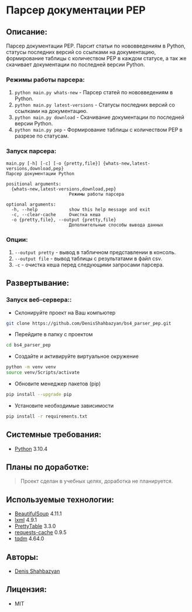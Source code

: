# Парсер документации PEP

## Описание:
Парсер документации PEP. Парсит статьи по нововведениям в Python, статусы последних версий со ссылками на документацию, формирование таблицы с количеством PEP в каждом статусе, а так же скачивает документации по последней версии Python.

### Режимы работы парсера:
1. ```python main.py whats-new``` - Парсер статей по нововведениям в Python.
2. ```python main.py latest-versions``` - Статусы последних версий со ссылками на документацию.
3. ```python main.py download``` - Скачивание документации по последней версии Python.
4. ```python main.py pep``` - Формирование таблицы с количеством PEP в разрезе по статусам.

### Запуск парсера:
```
main.py [-h] [-c] [-o {pretty,file}] {whats-new,latest-versions,download,pep}
Парсер документации Python

positional arguments:
  {whats-new,latest-versions,download,pep}
                        Режимы работы парсера

optional arguments:
  -h, --help            show this help message and exit
  -c, --clear-cache     Очистка кеша
  -o {pretty,file}, --output {pretty,file}
                        Дополнительные способы вывода данных
```

### Опции:
1. ```--output pretty``` - вывод в табличном представлении в консоль.
2. ```--output file``` - вывод таблицы с результатами в файл csv.
3. ```-c``` - очистка кеша перед следующими запросами парсера.

## Развертывание:
### Запуск веб-сервера::
- Склонируйте проект на Ваш компьютер 
```sh 
git clone https://github.com/DenisShahbazyan/bs4_parser_pep.git
``` 
- Перейдите в папку с проектом 
```sh 
cd bs4_parser_pep
``` 
- Создайте и активируйте виртуальное окружение 
```sh 
python -m venv venv 
source venv/Scripts/activate 
``` 
- Обновите менеджер пакетов (pip) 
```sh 
pip install --upgrade pip 
``` 
- Установите необходимые зависимости 
```sh 
pip install -r requirements.txt
``` 


## Системные требования:
- [Python](https://www.python.org/) 3.10.4

## Планы по доработке:
>Проект сделан в учебных целях, доработка не планируется.

## Используемые технологии:
-   [BeautifulSoup](https://pypi.org/project/beautifulsoup4/) 4.11.1
-   [lxml](https://pypi.org/project/lxml/) 4.9.1
-   [PrettyTable](https://pypi.org/project/prettytable/) 3.3.0
-   [requests-cache](https://pypi.org/project/requests-cache/) 0.9.5
-   [tqdm](https://pypi.org/project/tqdm/) 4.64.0

## Авторы:
- [Denis Shahbazyan](https://github.com/DenisShahbazyan)

## Лицензия:
- MIT
